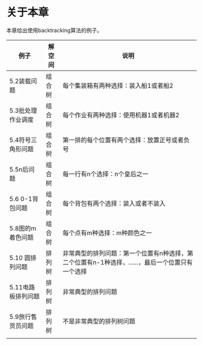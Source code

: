 # 关于本章

本章给出使用backtracking算法的例子。

| 例子               | 解空间 | 说明                                                         |
| ------------------ | ------ | ------------------------------------------------------------ |
| 5.2装载问题        | 组合树 | 每个集装箱有两种选择：装入船1或者船2                         |
| 5.3批处理作业调度  | 组合树 | 每个作业有两种选择：使用机器1或者机器2                       |
| 5.4符号三角形问题  | 组合树 | 第一排的每个位置有两个选择：放置正号或者负号                 |
| 5.5n后问题         | 组合树 | 每一行有n个选择：n个皇后之一                                 |
| 5.6 0-1背包问题    | 组合树 | 每个背包有两个选择：装入或者不装入                           |
| 5.8图的m着色问题   | 组合树 | 每个点有m种选择：m种颜色之一                                 |
| 5.10 圆排列问题    | 排列树 | 非常典型的排列问题：第一个位置有n种选择，第二个位置有n-1种选择，......，最后一个位置只有一个选择 |
| 5.11电路板排列问题 | 排列树 | 非常典型的排列问题                                           |
| 5.9旅行售货员问题  | 排列树 | 不是非常典型的排列树问题                                     |
|                    |        |                                                              |

